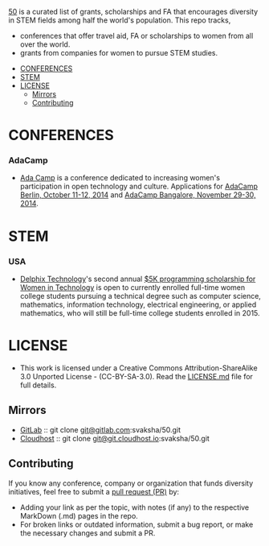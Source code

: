 [50](http://svaksha.github.io/50) is a curated list of grants, scholarships and FA that encourages diversity in STEM fields among half the world's population. This repo tracks,

* conferences that offer travel aid, FA or scholarships to women from all over the world.
* grants from companies for women to pursue STEM studies.

- [CONFERENCES](#conferences)
- [STEM](#stem)
- [LICENSE](#license)
    - [Mirrors](#mirrors)
    - [Contributing](#contributing)


# CONFERENCES
### AdaCamp
* [Ada Camp](http://adacamp.org/) is a conference dedicated to increasing women's participation in open technology and culture. Applications for [AdaCamp Berlin, October 11-12, 2014](http://berlin.adacamp.org/apply/) and [AdaCamp Bangalore, November 29-30, 2014](http://bangalore.adacamp.org/apply/).

   
# STEM
### USA
* [Delphix Technology](http://www.delphix.com/scholarship/)'s second annual [$5K programming scholarship for Women in Technology](http://www.delphix.com/2014/07/22/delphix-technology-scholarship/) is open to currently enrolled full-time women college students pursuing a technical degree such as computer science, mathematics, information technology, electrical engineering, or applied mathematics, who will still be full-time college students enrolled in 2015.


# LICENSE 
* This work is licensed under a Creative Commons Attribution-ShareAlike 3.0 Unported License - (CC-BY-SA-3.0). Read the [LICENSE.md](https://github.com/svaksha/50/blob/master/LICENSE.md) file for full details.

## Mirrors
* [GitLab](https://gitlab.com/svaksha/50) :: git clone git@gitlab.com:svaksha/50.git 
* [Cloudhost](https://git.cloudhost.io/svaksha/50) :: git clone git@git.cloudhost.io:svaksha/50.git

## Contributing
If you know any conference, company or organization that funds diversity initiatives, feel free to submit a [pull request (PR)](https://github.com/svaksha/50/pulls) by:
* Adding your link as per the topic, with notes (if any) to the respective MarkDown (.md) pages in the repo.
* For broken links or outdated information, submit a bug report, or make the necessary changes and submit a PR.



